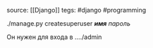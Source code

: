 source: [[Django]] 
tegs: #django #programming 

./manage.py createsuperuser
***имя***
*пароль*

Он нужен для входа в ..../admin

